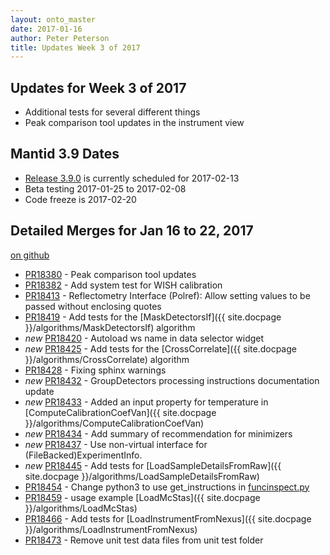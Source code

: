 ```yaml
---
layout: onto_master
date: 2017-01-16
author: Peter Peterson
title: Updates Week 3 of 2017
---
```

Updates for Week 3 of 2017
--------------------------

* Additional tests for several different things
* Peak comparison tool updates in the instrument view

Mantid 3.9 Dates
----------------

* [Release 3.9.0](https://github.com/mantidproject/mantid/milestone/59) is currently scheduled for 2017-02-13
* Beta testing 2017-01-25 to 2017-02-08
* Code freeze is 2017-02-20

Detailed Merges for Jan 16 to 22, 2017
--------------------------------------
[on github](https://github.com/mantidproject/mantid/pulls?q=is%3Apr+merged%3A2017-01-17..2017-01-22)

* [PR18380](https://github.com/mantidproject/mantid/pull/18380) - Peak comparison tool updates
* [PR18382](https://github.com/mantidproject/mantid/pull/18382) - Add system test for WISH calibration
* [PR18413](https://github.com/mantidproject/mantid/pull/18413) - Reflectometry Interface (Polref): Allow setting values to be passed without enclosing quotes
* [PR18419](https://github.com/mantidproject/mantid/pull/18419) - Add tests for the [MaskDetectorsIf]({{ site.docpage }}/algorithms/MaskDetectorsIf) algorithm
* *new* [PR18420](https://github.com/mantidproject/mantid/pull/18420) - Autoload ws name in data selector widget
* *new* [PR18425](https://github.com/mantidproject/mantid/pull/18425) - Add tests for the [CrossCorrelate]({{ site.docpage }}/algorithms/CrossCorrelate) algorithm
* [PR18428](https://github.com/mantidproject/mantid/pull/18428) - Fixing sphinx warnings
* *new* [PR18432](https://github.com/mantidproject/mantid/pull/18432) - GroupDetectors processing instructions documentation update
* *new* [PR18433](https://github.com/mantidproject/mantid/pull/18433) - Added an input property for temperature in [ComputeCalibrationCoefVan]({{ site.docpage }}/algorithms/ComputeCalibrationCoefVan)
* *new* [PR18434](https://github.com/mantidproject/mantid/pull/18434) - Add summary of recommendation for minimizers
* *new* [PR18437](https://github.com/mantidproject/mantid/pull/18437) - Use non-virtual interface for (FileBacked)ExperimentInfo.
* *new* [PR18445](https://github.com/mantidproject/mantid/pull/18445) - Add tests for [LoadSampleDetailsFromRaw]({{ site.docpage }}/algorithms/LoadSampleDetailsFromRaw)
* [PR18454](https://github.com/mantidproject/mantid/pull/18454) - Change python3 to use get_instructions in [funcinspect.py](https://github.com/mantidproject/mantid/blob/8ba76048eeba74a92e48d42dc0dc18d818330f22/Framework/PythonInterface/mantid/kernel/funcinspect.py#L95)
* [PR18459](https://github.com/mantidproject/mantid/pull/18459) - usage example [LoadMcStas]({{ site.docpage }}/algorithms/LoadMcStas)
* [PR18466](https://github.com/mantidproject/mantid/pull/18466) - Add tests for [LoadInstrumentFromNexus]({{ site.docpage }}/algorithms/LoadInstrumentFromNexus)
* [PR18473](https://github.com/mantidproject/mantid/pull/18473) - Remove unit test data files from unit test folder
